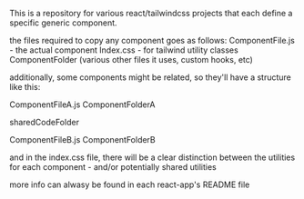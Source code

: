 This is a repository for various react/tailwindcss projects that each define a specific generic component.

the files required to copy any component goes as follows:
ComponentFile.js - the actual component
Index.css - for tailwind utility classes
ComponentFolder (various other files it uses, custom hooks, etc)

additionally, some components might be related, so they'll have a structure like this:

ComponentFileA.js
ComponentFolderA

sharedCodeFolder

ComponentFileB.js
ComponentFolderB

and in the index.css file, there will be a clear distinction between the utilities for each component - and/or potentially shared utilities

more info can alwasy be found in each react-app's README file